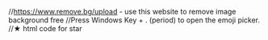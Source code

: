 //https://www.remove.bg/upload - use this website to remove image background free
//Press Windows Key + . (period) to open the emoji picker.
//&#9733; html code for star 